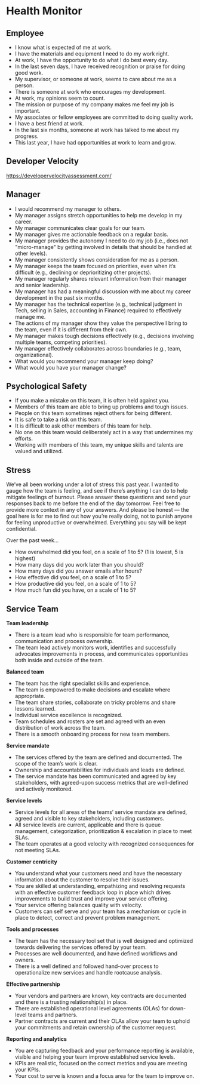 
# Health Monitor
## Employee

- I know what is expected of me at work.
- I have the materials and equipment I need to do my work right.
- At work, I have the opportunity to do what I do best every day.
- In the last seven days, I have received recognition or praise for doing good work.
- My supervisor, or someone at work, seems to care about me as a person.
- There is someone at work who encourages my development.
- At work, my opinions seem to count.
- The mission or purpose of my company makes me feel my job is important.
- My associates or fellow employees are committed to doing quality work.
- I have a best friend at work.
- In the last six months, someone at work has talked to me about my progress.
- This last year, I have had opportunities at work to learn and grow.

## Developer Velocity

https://developervelocityassessment.com/

## Manager

- I would recommend my manager to others.
- My manager assigns stretch opportunities to help me develop in my career.
- My manager communicates clear goals for our team.
- My manager gives me actionable feedback on a regular basis.
- My manager provides the autonomy I need to do my job (i.e., does not "micro-manage" by getting involved in details that should be handled at other levels).
- My manager consistently shows consideration for me as a person.
- My manager keeps the team focused on priorities, even when it’s difficult (e.g., declining or deprioritizing other projects).
- My manager regularly shares relevant information from their manager and senior leadership.
- My manager has had a meaningful discussion with me about my career development in the past six months.
- My manager has the technical expertise (e.g., technical judgment in Tech, selling in Sales, accounting in Finance) required to effectively manage me.
- The actions of my manager show they value the perspective I bring to the team, even if it is different from their own.
- My manager makes tough decisions effectively (e.g., decisions involving multiple teams, competing priorities).
- My manager effectively collaborates across boundaries (e.g., team, organizational).
- What would you recommend your manager keep doing?
- What would you have your manager change?

## Psychological Safety

- If you make a mistake on this team, it is often held against you.
- Members of this team are able to bring up problems and tough issues.
- People on this team sometimes reject others for being different.
- It is safe to take a risk on this team.
- It is difficult to ask other members of this team for help.
- No one on this team would deliberately act in a way that undermines my efforts.
- Working with members of this team, my unique skills and talents are valued and utilized.

## Stress

We’ve all been working under a lot of stress this past year. I wanted to gauge how the team is feeling, and see if there’s anything I can do to help mitigate feelings of burnout. Please answer these questions and send your responses back to me before the end of the day tomorrow. Feel free to provide more context in any of your answers. And please be honest — the goal here is for me to find out how you’re really doing, not to punish anyone for feeling unproductive or overwhelmed. Everything you say will be kept confidential.

Over the past week…

- How overwhelmed did you feel, on a scale of 1 to 5? (1 is lowest, 5 is highest)
- How many days did you work later than you should?
- How many days did you answer emails after hours?
- How effective did you feel, on a scale of 1 to 5?
- How productive did you feel, on a scale of 1 to 5?
- How much fun did you have, on a scale of 1 to 5?

## Service Team

**Team leadership** 
- There is a team lead who is responsible for team performance, communication and process ownership. 
- The team lead actively monitors work, identifies and successfully advocates improvements in process, and communicates opportunities both inside and outside of the team.

**Balanced team** 
- The team has the right specialist skills and experience. 
- The team is empowered to make decisions and escalate where appropriate. 
- The team share stories, collaborate on tricky problems and share lessons learned.
- Individual service excellence is recognized.
- Team schedules and rosters are set and agreed with an even distribution of work across the team. 
- There is a smooth onboarding process for new team members.

**Service mandate**
- The services offered by the team are defined and documented. The scope of the team’s work is clear.
- Ownership and accountabilities for individuals and leads are defined. 
- The service mandate has been communicated and agreed by key stakeholders, with agreed-upon success metrics that are well-defined and actively monitored.

**Service levels**
- Service levels for all areas of the teams’ service mandate are defined, agreed and visible to key stakeholders, including customers.
- All service levels are current, applicable and there is queue management, categorization, prioritization & escalation in place to meet SLAs. 
- The team operates at a good velocity with recognized consequences for not meeting SLAs.

**Customer centricity**
- You understand what your customers need and have the necessary information about the customer to resolve their issues. 
- You are skilled at understanding, empathizing and resolving requests with an effective customer feedback loop in place which drives improvements to build trust and
improve your service offering. 
- Your service offering balances quality with velocity.
- Customers can self serve and your team has a mechanism or cycle in place to detect, correct and prevent problem management. 

**Tools and processes**
- The team has the necessary tool set that is well designed and optimized towards delivering the services offered by your team.
- Processes are well documented, and have defined workflows and owners. 
- There is a well defined and followed hand-over process to operationalize new services and handle rootcause analysis.

**Effective partnership**
- Your vendors and partners are known, key contracts are documented and there is a trusting relationship(s) in place.
- There are established operational level agreements (OLAs) for down-level teams and partners. 
- Partner contracts are current and their OLAs allow your team to uphold your commitments and retain ownership of the customer request.

**Reporting and analytics**
- You are capturing feedback and your performance reporting is available, visible and helping your team improve established service levels. 
- KPIs are realistic, focused on the correct metrics and you are meeting your KPIs. 
- Your cost to serve is known and a focus area for the team to improve on.
